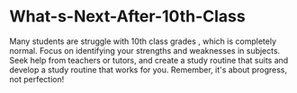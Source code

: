 # What-s-Next-After-10th-Class
Many students are struggle with 10th class grades , which is completely normal. Focus on identifying your strengths and weaknesses in subjects. Seek help from teachers or tutors, and create a study routine that suits and develop a study routine that works for you. Remember, it's about progress, not perfection!
